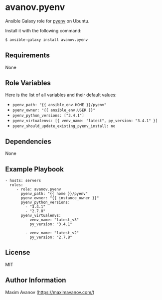 avanov.pyenv
============

Ansible Galaxy role for [pyenv](https://github.com/yyuu/pyenv) on Ubuntu.

Install it with the following command:

```bash
$ ansible-galaxy install avanov.pyenv
```

Requirements
------------

None

Role Variables
--------------

Here is the list of all variables and their default values:

* ``pyenv_path: "{{ ansible_env.HOME }}/pyenv"``
* ``pyenv_owner: "{{ ansible_env.USER }}"``
* ``pyenv_python_versions: ["3.4.1"]``
* ``pyenv_virtualenvs: [{ venv_name: "latest", py_version: "3.4.1" }]``
* ``pyenv_should_update_existing_pyenv_install: no``


Dependencies
------------

None

Example Playbook
-------------------------

    - hosts: servers
      roles:
         - role: avanov.pyenv
           pyenv_path: "{{ home }}/pyenv"
           pyenv_owner: "{{ instance_owner }}"
           pyenv_python_versions:
             - "3.4.1"
             - "2.7.8"
           pyenv_virtualenvs:
             - venv_name: "latest_v3"
               py_version: "3.4.1"
               
             - venv_name: "latest_v2"
               py_version: "2.7.8"

License
-------

MIT

Author Information
------------------

Maxim Avanov (https://maximavanov.com/)
